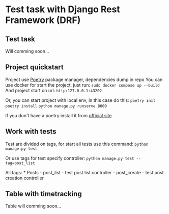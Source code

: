 # Test task with Django Rest Framework (DRF)


## Test task

Will comming soon...


## Project quickstart
  Project use [Poetry](https://python-poetry.org/) package manager, dependencies dump in repo
  You can use docker for start the project, just run:
  `sudo docker compose up --build`
  And project start on url: `http:127.0.0.1:43202`


  Or, you can start project with local env, in this case do this:
  `poetry init`
  `poetry install`
  `python manage.py runserve 8000`


  If you don't have a poetry install it from [official site](https://python-poetry.org/)


## Work with tests
  Test are divided on tags, for start all tests use this command:
  `python manage.py test`

  Or use tags for test specify controller:
  `python manage.py test --tag=post_list`

  All tags:
    * Posts
      - post_list - test post list controller
      - post_create - test post creation controller


## Table with timetracking

Table will comming soon...
